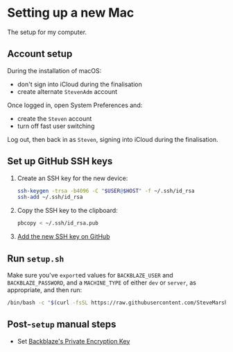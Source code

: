 # Setting up a new Mac

The setup for my computer.

## Account setup

During the installation of macOS:

* don't sign into iCloud during the finalisation
* create alternate `StevenAdm` account

Once logged in, open System Preferences and:

* create the `Steven` account
* turn off fast user switching

Log out, then back in as `Steven`, signing into iCloud during the
finalisation.

## Set up GitHub SSH keys

1. Create an SSH key for the new device:

    ```bash
    ssh-keygen -trsa -b4096 -C "$USER@$HOST" -f ~/.ssh/id_rsa
    ssh-add ~/.ssh/id_rsa
    ```
2. Copy the SSH key to the clipboard:

    ```bash
    pbcopy < ~/.ssh/id_rsa.pub
    ```
3. [Add the new SSH key on GitHub](https://github.com/settings/keys)

## Run `setup.sh`

Make sure you've `export`ed values for `BACKBLAZE_USER` and
`BACKBLAZE_PASSWORD`, and a `MACHINE_TYPE` of either `dev` or `server`,
as appropriate, and then run:

```bash
/bin/bash -c "$(curl -fsSL https://raw.githubusercontent.com/SteveMarshall/mac-setup/main/setup.sh)"
```

## Post-`setup` manual steps

- Set [Backblaze's Private Encryption Key](https://help.backblaze.com/hc/en-us/articles/217666268-Security-Settings-Mac-)
